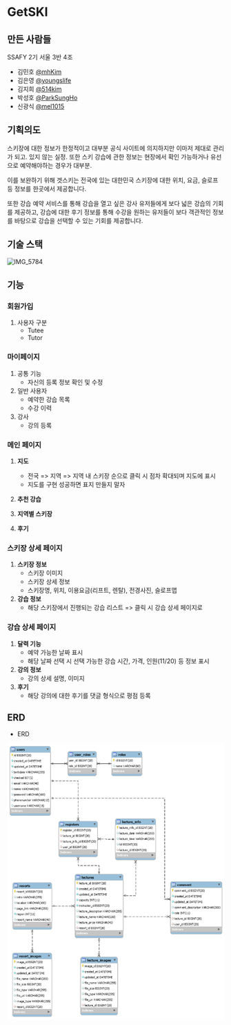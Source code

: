 # GetSKI

## 만든 사람들

SSAFY 2기 서울 3반 4조

- 김민호 [@mhKim](https://lab.ssafy.com/mhKim)
- 김은영 [@youngslife](https://lab.ssafy.com/youngslife)
- 김지희 [@514kim](https://lab.ssafy.com/514kim)
- 박성호 [@ParkSungHo](https://lab.ssafy.com/ParkSungHo)
- 신광식 [@mel1015](https://lab.ssafy.com/mel1015)



## 기획의도

  스키장에 대한 정보가 한정적이고 대부분 공식 사이트에 의지하지만 이마저 제대로 관리가 되고. 있지 않는 실정. 또한 스키 강습에 관한 정보는 현장에서 확인 가능하거나 유선으로 예약해야하는 경우가 대부분.

  이를 보완하기 위해 겟스키는 전국에 있는 대한민국 스키장에 대한 위치, 요금, 슬로프 등 정보를 한곳에서 제공합니다.

  또한 강습 예약 서비스를 통해 강습을 열고 싶은 강사 유저들에게 보다 넓은 강습의 기회를 제공하고, 강습에 대한 후기 정보를 통해 수강을 원하는 유저들이 보다 객관적인 정보를 바탕으로 강습을 선택할 수 있는 기회를 제공합니다. 



## 기술 스택

![IMG_5784](./images/GETSKI_stack.PNG)



## 기능

### 회원가입

1. 사용자 구분
   - Tutee
   - Tutor

### 마이페이지

1. 공통 기능
   - 자신의 등록 정보 확인 및 수정
 2. 일반 사용자
      - 예약한 강습 목록
      - 수강 이력
 3. 강사
      - 강의 등록

### 메인 페이지

1. **지도**

   - 전국 => 지역 => 지역 내 스키장 순으로 클릭 시 점차 확대되며 지도에 표시
   - 지도를 구현 성공하면 표지 만들지 말자

2. **추천 강습**

3. **지역별 스키장**

4. **후기**

   

### 스키장 상세 페이지

1. **스키장 정보**
   - 스키장 이미지
   - 스키장 상세 정보
   - 스키장명, 위치, 이용요금(리프트, 렌탈), 전경사진, 슬로프맵
2. **강습 정보**
   - 해당 스키장에서 진행되는 강습 리스트 => 클릭 시 강습 상세 페이지로

### 강습 상세 페이지

1. **달력 기능**
   - 예약 가능한 날짜 표시
   - 해당 날짜 선택 시 선택 가능한 강습 시간, 가격, 인원(11/20) 등 정보 표시
2. **강의 정보**
   - 강의 상세 설명, 이미지
3. **후기**
   - 해당 강의에 대한 후기를 댓글 형식으로 평점 등록



## ERD

-   ERD

![GETSKI_ERD](./images/GETSKI_ERD.png)


